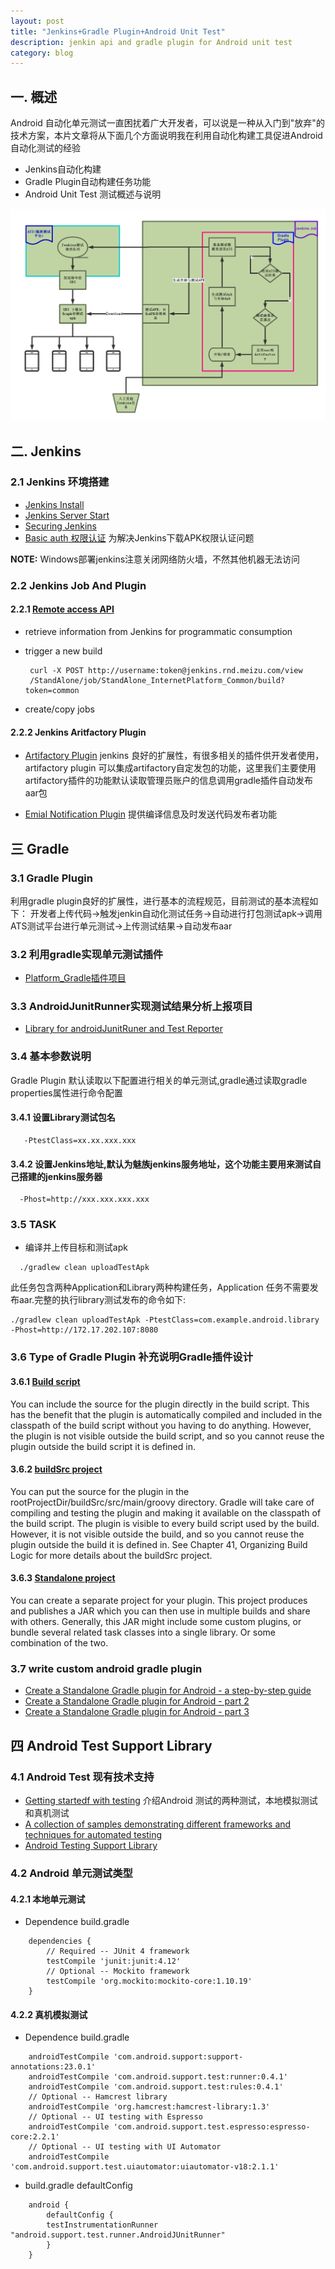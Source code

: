 ```yaml
---
layout: post
title: "Jenkins+Gradle Plugin+Android Unit Test"
description: jenkin api and gradle plugin for Android unit test
category: blog
---
```


## 一. 概述
Android 自动化单元测试一直困扰着广大开发者，可以说是一种从入门到"放弃"的技术方案，本片文章将从下面几个方面说明我在利用自动化构建工具促进Android自动化测试的经验

* Jenkins自动化构建
* Gradle Plugin自动构建任务功能
* Android Unit Test 测试概述与说明

![自动化测试架构设计说明](/images/android/Jenkins-Gradle-Android-Unit-Test.png)

## 二. Jenkins
### 2.1 Jenkins 环境搭建
* [Jenkins Install](https://wiki.jenkins-ci.org/display/JENKINS/Installing+Jenkins)
* [Jenkins Server Start](http://stackoverflow.com/questions/14869311/start-stop-and-restart-jenkins-service-on-windows)   
* [Securing Jenkins](https://wiki.jenkins-ci.org/display/JENKINS/Securing+Jenkins) 
* [Basic auth 权限认证](https://wiki.jenkins-ci.org/display/JENKINS/Authenticating+scripted+clients) 为解决Jenkins下载APK权限认证问题

**NOTE:** Windows部署jenkins注意关闭网络防火墙，不然其他机器无法访问

### 2.2 Jenkins Job And Plugin
#### 2.2.1 [Remote access API](https://wiki.jenkins-ci.org/display/JENKINS/Remote+access+API)
* retrieve information from Jenkins for programmatic consumption
* trigger a new build

   ```
    curl -X POST http://username:token@jenkins.rnd.meizu.com/view
    /StandAlone/job/StandAlone_InternetPlatform_Common/build?token=common
   ```
* create/copy jobs

#### 2.2.2 Jenkins Aritfactory Plugin
* [Artifactory Plugin](https://wiki.jenkins-ci.org/display/JENKINS/Artifactory+Plugin)
  jenkins 良好的扩展性，有很多相关的插件供开发者使用，artifactory plugin 可以集成artifactory自定发包的功能，这里我们主要使用artifactory插件的功能默认读取管理员账户的信息调用gradle插件自动发布aar包

* [Emial Notification Plugin]()
   提供编译信息及时发送代码发布者功能

## 三 Gradle 
### 3.1 Gradle Plugin
   利用gradle plugin良好的扩展性，进行基本的流程规范，目前测试的基本流程如下：
   开发者上传代码->触发jenkin自动化测试任务->自动进行打包测试apk->调用ATS测试平台进行单元测试->上传测试结果->自动发布aar


### 3.2 利用gradle实现单元测试插件
* [Platform_Gradle插件项目](http://gitlab.meizu.com/liaojinlong/Platform_Gradle)

### 3.3 AndroidJunitRunner实现测试结果分析上报项目
* [Library for androidJunitRuner and Test Reporter](http://gitlab.meizu.com/liaojinlong/Platform-AndroidJunitRunner/tree/master/AndroidJunitTestReportLib#README)

### 3.4 基本参数说明
   Gradle Plugin 默认读取以下配置进行相关的单元测试,gradle通过读取gradle properties属性进行命令配置

#### 3.4.1 设置Library测试包名

```
   -PtestClass=xx.xx.xxx.xxx
```

#### 3.4.2 设置Jenkins地址,默认为魅族jenkins服务地址，这个功能主要用来测试自己搭建的jenkins服务器

```
  -Phost=http://xxx.xxx.xxx.xxx
```

### 3.5 TASK
* 编译并上传目标和测试apk

```
  ./gradlew clean uploadTestApk  
```

此任务包含两种Application和Library两种构建任务，Application 任务不需要发布aar.完整的执行library测试发布的命令如下:

```
./gradlew clean uploadTestApk -PtestClass=com.example.android.library -Phost=http://172.17.202.107:8080
```


### 3.6 Type of Gradle Plugin 补充说明Gradle插件设计
#### 3.6.1 [Build script](https://github.com/adavis/caster-io-samples/tree/master/GradlePluginBasics)
You can include the source for the plugin directly in the build script. This has the benefit that the plugin is automatically compiled and included in the classpath of the build script without you having to do anything. However, the plugin is not visible outside the build script, and so you cannot reuse the plugin outside the build script it is defined in. 
#### 3.6.2 [buildSrc project](https://github.com/adavis/caster-io-samples/tree/master/GradlePluginIntermediate)
You can put the source for the plugin in the rootProjectDir/buildSrc/src/main/groovy directory. Gradle will take care of compiling and testing the plugin and making it available on the classpath of the build script. The plugin is visible to every build script used by the build. However, it is not visible outside the build, and so you cannot reuse the plugin outside the build it is defined in.
 See Chapter 41, Organizing Build Logic for more details about the buildSrc project.
#### 3.6.3 [Standalone project](https://github.com/adavis/caster-io-samples/tree/master/sample-plugin)
You can create a separate project for your plugin. This project produces and publishes a JAR which you can then use in multiple builds and share with others. Generally, this JAR might include some custom plugins, or bundle several related task classes into a single library. Or some combination of the two. 

### 3.7 write custom android gradle plugin
* [Create a Standalone Gradle plugin for Android - a step-by-step guide ](https://afterecho.uk/blog/create-a-standalone-gradle-plugin-for-android-a-step-by-step-guide.html)
* [Create a Standalone Gradle plugin for Android - part 2 ](https://afterecho.uk/blog/create-a-standalone-gradle-plugin-for-android-part-2.html)
* [Create a Standalone Gradle plugin for Android - part 3 ](https://afterecho.uk/blog/create-a-standalone-gradle-plugin-for-android-part-3.html)


## 四 Android Test Support Library
### 4.1 Android Test 现有技术支持
* [Getting startedf with testing](https://developer.android.com/training/testing/start/index.html)
  介绍Android 测试的两种测试，本地模拟测试和真机测试
* [A collection of samples demonstrating different frameworks and techniques for automated testing](https://github.com/googlesamples/android-testing)
* [Android Testing Support Library](https://google.github.io/android-testing-support-library/docs/index.html)

### 4.2 Android 单元测试类型
#### 4.2.1 本地单元测试

  * Dependence build.gradle

```
	dependencies {
	    // Required -- JUnit 4 framework
	    testCompile 'junit:junit:4.12'
	    // Optional -- Mockito framework
	    testCompile 'org.mockito:mockito-core:1.10.19'
	}
```
#### 4.2.2 真机模拟测试

  * Dependence build.gradle

```
    androidTestCompile 'com.android.support:support-annotations:23.0.1'
    androidTestCompile 'com.android.support.test:runner:0.4.1'
    androidTestCompile 'com.android.support.test:rules:0.4.1'
    // Optional -- Hamcrest library
    androidTestCompile 'org.hamcrest:hamcrest-library:1.3'
    // Optional -- UI testing with Espresso
    androidTestCompile 'com.android.support.test.espresso:espresso-core:2.2.1'
    // Optional -- UI testing with UI Automator
    androidTestCompile 'com.android.support.test.uiautomator:uiautomator-v18:2.1.1'

```

  * build.gradle defaultConfig

```
	android {
	    defaultConfig {
		testInstrumentationRunner "android.support.test.runner.AndroidJUnitRunner"
	    }
	}

```
